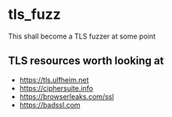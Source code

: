 # tls_fuzz

This shall become a TLS fuzzer at some point

## TLS resources worth looking at
- https://tls.ulfheim.net
- https://ciphersuite.info
- https://browserleaks.com/ssl
- https://badssl.com
